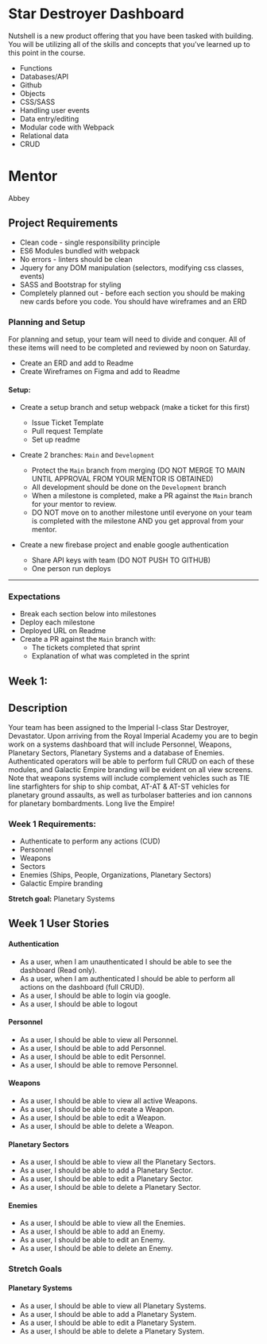 # Star Destroyer Dashboard

Nutshell is a new product offering that you have been tasked with building. 
You will be utilizing all of the skills and concepts that you've learned up to this point in the course.

- Functions
- Databases/API
- Github
- Objects
- CSS/SASS
- Handling user events
- Data entry/editing
- Modular code with Webpack
- Relational data
- CRUD

# Mentor
Abbey


## Project Requirements
* Clean code - single responsibility principle
* ES6 Modules bundled with webpack
* No errors - linters should be clean
* Jquery for any DOM manipulation (selectors, modifying css classes, events)
* SASS and Bootstrap for styling
* Completely planned out - before each section you should be making new cards before you code.  You should have wireframes and an ERD

### Planning and Setup
For planning and setup, your team will need to divide and conquer. All of these items will need to be completed and reviewed by noon on Saturday.

- Create an ERD and add to Readme
- Create Wireframes on Figma and add to Readme

#### Setup:
- Create a setup branch and setup webpack (make a ticket for this first)
  - Issue Ticket Template
  - Pull request Template
  - Set up readme
  
- Create 2 branches: `Main` and `Development`
  - Protect the `Main` branch from merging (DO NOT MERGE TO MAIN UNTIL APPROVAL FROM YOUR MENTOR IS OBTAINED)
  - All development should be done on the `Development` branch
  - When a milestone is completed, make a PR against the `Main` branch for your mentor to review.
  - DO NOT move on to another milestone until everyone on your team is completed with the milestone AND you get approval from your mentor.
  
- Create a new firebase project and enable google authentication
  - Share API keys with team (DO NOT PUSH TO GITHUB)
  - One person run deploys
___

### Expectations
- Break each section below into milestones
- Deploy each milestone
- Deployed URL on Readme
- Create a PR against the `Main` branch with:
  - The tickets completed that sprint
  - Explanation of what was completed in the sprint

## Week 1:

## Description
Your team has been assigned to the Imperial I-class Star Destroyer, Devastator. Upon arriving from the Royal Imperial Academy you are to begin work on a systems dashboard that will include Personnel, Weapons, Planetary Sectors, Planetary Systems and a database of Enemies. Authenticated operators will be able to perform full CRUD on each of these modules, and Galactic Empire branding will be evident on all view screens. Note that weapons systems will include complement vehicles such as TIE line starfighters for ship to ship combat, AT-AT & AT-ST vehicles for planetary ground assaults, as well as turbolaser batteries and ion cannons for planetary bombardments. Long live the Empire!

### Week 1 Requirements:
* Authenticate to perform any actions (CUD)
* Personnel
* Weapons
* Sectors
* Enemies (Ships, People, Organizations, Planetary Sectors)
* Galactic Empire branding

**Stretch goal:** Planetary Systems

## Week 1 User Stories
#### Authentication
* As a user, when I am unauthenticated I should be able to see the dashboard (Read only).
* As a user, when I am authenticated I should be able to perform all actions on the dashboard (full CRUD).	
* As a user, I should be able to login via google.
* As a user, I should be able to logout

#### Personnel
* As a user, I should be able to view all Personnel.
* As a user, I should be able to add Personnel.
* As a user, I should be able to edit Personnel.
* As a user, I should be able to remove Personnel.

#### Weapons
* As a user, I should be able to view all active Weapons.
* As a user, I should be able to create a Weapon.
* As a user, I should be able to edit a Weapon.
* As a user, I should be able to delete a Weapon.

#### Planetary Sectors
* As a user, I should be able to view all the Planetary Sectors.
* As a user, I should be able to add a Planetary Sector.
* As a user, I should be able to edit a Planetary Sector.
* As a user, I should be able to delete a Planetary Sector.

#### Enemies
* As a user, I should be able to view all the Enemies.
* As a user, I should be able to add an Enemy.
* As a user, I should be able to edit an Enemy.
* As a user, I should be able to delete an Enemy.

### Stretch Goals
#### Planetary Systems
* As a user, I should be able to view all Planetary Systems.
* As a user, I should be able to add a Planetary System.
* As a user, I should be able to edit a Planetary System.
* As a user, I should be able to delete a Planetary System.
